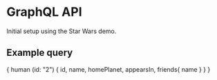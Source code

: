 # GraphQL API

Initial setup using the Star Wars demo.

## Example query

{
  human (id: "2") {
    id,
    name,
    homePlanet,
    appearsIn,
    friends{
      name
    }
  }
}
